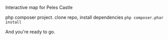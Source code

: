 Interactive map for Peles Castle

php composer project.
clone repo,
install dependencies
`php composer.phar install`

And you're ready to go.
